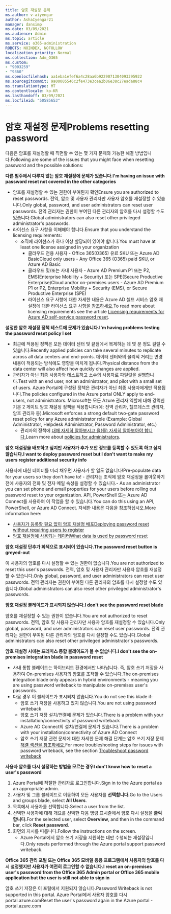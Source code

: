 ```yaml
---
title: 암호 재설정 문제
ms.author: v-aiyengar
author: AshaIyengar21
manager: dansimp
ms.date: 03/09/2021
ms.audience: Admin
ms.topic: article
ms.service: o365-administration
ROBOTS: NOINDEX, NOFOLLOW
localization_priority: Normal
ms.collection: Adm_O365
ms.custom:
- "9003259"
- "9360"
ms.openlocfilehash: aa1eba1efef6a4c28aa6b9229071304093395922
ms.sourcegitcommit: 9a00005546c2fe473e3cea2b06e38c27eada88c4
ms.translationtype: MT
ms.contentlocale: ko-KR
ms.lasthandoff: 03/09/2021
ms.locfileid: "50585653"
---
```

# <a name="problems-resetting-password"></a><span data-ttu-id="586ae-102">암호 재설정 문제</span><span class="sxs-lookup"><span data-stu-id="586ae-102">Problems resetting password</span></span>

<span data-ttu-id="586ae-103">다음은 암호를 재설정할 때 직면할 수 있는 몇 가지 문제와 가능한 해결 방법입니다.</span><span class="sxs-lookup"><span data-stu-id="586ae-103">Following are some of the issues that you might face when resetting password and the possible solutions:</span></span>

<span data-ttu-id="586ae-104">**다른 범주에서 다루지 않는 암호 재설정에 문제가 있습니다.**</span><span class="sxs-lookup"><span data-stu-id="586ae-104">**I'm having an issue with password reset not covered in the other categories**</span></span>

- <span data-ttu-id="586ae-105">암호를 재설정할 수 있는 권한이 부여된지 확인</span><span class="sxs-lookup"><span data-stu-id="586ae-105">Ensure you are authorized to reset passwords.</span></span> <span data-ttu-id="586ae-106">전역, 암호 및 사용자 관리자만 사용자 암호를 재설정할 수 있습니다.</span><span class="sxs-lookup"><span data-stu-id="586ae-106">Only global, password, and user administrators can reset user passwords.</span></span> <span data-ttu-id="586ae-107">전역 관리자는 권한이 부여된 다른 관리자의 암호를 다시 설정할 수도 있습니다.</span><span class="sxs-lookup"><span data-stu-id="586ae-107">Global administrators can also reset other privileged administrator's passwords.</span></span>
- <span data-ttu-id="586ae-108">라이선스 요구 사항을 이해해야 합니다.</span><span class="sxs-lookup"><span data-stu-id="586ae-108">Ensure that you understand the licensing requirements:</span></span>
    - <span data-ttu-id="586ae-109">조직에 라이선스가 하나 이상 할당되어 있어야 합니다.</span><span class="sxs-lookup"><span data-stu-id="586ae-109">You must have at least one license assigned in your organization</span></span>
        - <span data-ttu-id="586ae-110">클라우드 전용 사용자 - Office 365(O365) 유료 SKU 또는 Azure AD Basic</span><span class="sxs-lookup"><span data-stu-id="586ae-110">Cloud only users - Any Office 365 (O365) paid SKU, or Azure AD Basic</span></span>
        - <span data-ttu-id="586ae-111">클라우드 및/또는 사내 사용자 - Azure AD Premium P1 또는 P2, EMS(Enterprise Mobility + Security) 또는 SPE(Secure Productive Enterprise)</span><span class="sxs-lookup"><span data-stu-id="586ae-111">Cloud and/or on-premises users - Azure AD Premium P1 or P2, Enterprise Mobility + Security (EMS), or Secure Productive Enterprise (SPE)</span></span>
        - <span data-ttu-id="586ae-112">라이선스 요구 사항에 대한 자세한 내용은 Azure AD 셀프 서비스 암호 재설정에 대한 라이선스 요구 [사항을 참조하세요.](https://docs.microsoft.com/azure/active-directory/active-directory-passwords-licensing?WT.mc_id=Portal-Microsoft_Azure_Support)</span><span class="sxs-lookup"><span data-stu-id="586ae-112">To read more about licensing requirements see the article [Licensing requirements for Azure AD self-service password reset](https://docs.microsoft.com/azure/active-directory/active-directory-passwords-licensing?WT.mc_id=Portal-Microsoft_Azure_Support).</span></span>

<span data-ttu-id="586ae-113">**설정한 암호 재설정 정책 테스트에 문제가 있습니다.**</span><span class="sxs-lookup"><span data-stu-id="586ae-113">**I'm having problems testing the password reset policy I set**</span></span>

- <span data-ttu-id="586ae-114">최근에 적용된 정책은 모든 데이터 센터 및 끝점에서 복제하는 데 몇 분 정도 걸릴 수 있습니다.</span><span class="sxs-lookup"><span data-stu-id="586ae-114">Recently applied policies can take several minutes to replicate across all data centers and end-points.</span></span> <span data-ttu-id="586ae-115">데이터 센터와의 물리적 거리는 변경 내용이 적용되는 방식에도 영향을 미치게 됩니다.</span><span class="sxs-lookup"><span data-stu-id="586ae-115">Physical distance from the data center will also affect how quickly changes are applied.</span></span>
- <span data-ttu-id="586ae-116">관리자가 아닌 최종 사용자와 테스트하고 소수의 사용자로 파일럿을 실행합니다.</span><span class="sxs-lookup"><span data-stu-id="586ae-116">Test with an end user, not an administrator, and pilot with a small set of users.</span></span> <span data-ttu-id="586ae-117">Azure Portal에 구성된 정책은 관리자가 아닌 최종 사용자에게만 적용됩니다.</span><span class="sxs-lookup"><span data-stu-id="586ae-117">The policies configured in the Azure portal ONLY apply to end-users, not administrators.</span></span> <span data-ttu-id="586ae-118">Microsoft는 모든 Azure 관리자 역할에 대해 강력한 기본 2 게이트 암호 재설정 정책을 적용합니다(예: 전역 관리자, 헬프데스크 관리자, 암호 관리자 등).</span><span class="sxs-lookup"><span data-stu-id="586ae-118">Microsoft enforces a strong default two-gate password reset policy for any Azure administrator role (Example: Global Administrator, Helpdesk Administrator, Password Administrator, etc.)</span></span>
    - <span data-ttu-id="586ae-119">관리자의 정책에 [대해 자세히 알아보시고 을(를) 자세히 알아보아야 합니다.](https://docs.microsoft.com/azure/active-directory/active-directory-passwords-policy?WT.mc_id=Portal-Microsoft_Azure_Support#administrator-password-policy-differences)</span><span class="sxs-lookup"><span data-stu-id="586ae-119">Learn more about [policies for administrators](https://docs.microsoft.com/azure/active-directory/active-directory-passwords-policy?WT.mc_id=Portal-Microsoft_Azure_Support#administrator-password-policy-differences).</span></span>

<span data-ttu-id="586ae-120">**암호 재설정을 배포하고 싶지만 사용자가 추가 보안 정보를 등록할 수 있도록 하고 싶지 않습니다.**</span><span class="sxs-lookup"><span data-stu-id="586ae-120">**I want to deploy password reset but I don't want to make my users register additional security info**</span></span>

<span data-ttu-id="586ae-121">사용자에 대한 데이터를 미리 채우면 사용자가 할 일도 없습니다!</span><span class="sxs-lookup"><span data-stu-id="586ae-121">Pre-populate data for your users so they don't have to!</span></span> <span data-ttu-id="586ae-122">- 관리자는 조직에 암호 재설정을 롤아웃하기 전에 사용자의 전화 및 전자 메일 속성을 설정할 수 있습니다.</span><span class="sxs-lookup"><span data-stu-id="586ae-122">- As an administrator you can set phone and email properties for your users before rolling out password reset to your organization.</span></span> <span data-ttu-id="586ae-123">API, PowerShell 또는 Azure AD Connect를 사용하여 이 작업을 할 수 있습니다.</span><span class="sxs-lookup"><span data-stu-id="586ae-123">You can do this using an API, PowerShell, or Azure AD Connect.</span></span> <span data-ttu-id="586ae-124">자세한 내용은 다음을 참조하십시오.</span><span class="sxs-lookup"><span data-stu-id="586ae-124">More information here:</span></span>
- [<span data-ttu-id="586ae-125">사용자가 등록할 필요 없이 암호 재설정 배포</span><span class="sxs-lookup"><span data-stu-id="586ae-125">Deploying password reset without requiring users to register</span></span>](https://docs.microsoft.com/azure/active-directory/active-directory-passwords-policy?WT.mc_id=Portal-Microsoft_Azure_Support#administrator-password-policy-differences)
- [<span data-ttu-id="586ae-126">암호 재설정에 사용되는 데이터</span><span class="sxs-lookup"><span data-stu-id="586ae-126">What data is used by password reset</span></span>](https://docs.microsoft.com/azure/active-directory/active-directory-passwords-data?WT.mc_id=Portal-Microsoft_Azure_Support)

<span data-ttu-id="586ae-127">**암호 재설정 단추가 회색으로 표시되어 있습니다.**</span><span class="sxs-lookup"><span data-stu-id="586ae-127">**The password reset button is greyed-out**</span></span>

<span data-ttu-id="586ae-128">이 사용자의 암호를 다시 설정할 수 있는 권한이 없습니다.</span><span class="sxs-lookup"><span data-stu-id="586ae-128">You are not authorized to reset this user's passwords.</span></span> <span data-ttu-id="586ae-129">전역, 암호 및 사용자 관리자만 사용자 암호를 재설정할 수 있습니다.</span><span class="sxs-lookup"><span data-stu-id="586ae-129">Only global, password, and user administrators can reset user passwords.</span></span> <span data-ttu-id="586ae-130">전역 관리자는 권한이 부여된 다른 관리자의 암호를 다시 설정할 수도 있습니다.</span><span class="sxs-lookup"><span data-stu-id="586ae-130">Global administrators can also reset other privileged administrator's passwords.</span></span>

<span data-ttu-id="586ae-131">**암호 재설정 블레이드가 표시되지 않습니다.**</span><span class="sxs-lookup"><span data-stu-id="586ae-131">**I don't see the password reset blade**</span></span>

<span data-ttu-id="586ae-132">암호를 재설정할 수 있는 권한이 없습니다.</span><span class="sxs-lookup"><span data-stu-id="586ae-132">You are not authorized to reset passwords.</span></span> <span data-ttu-id="586ae-133">전역, 암호 및 사용자 관리자만 사용자 암호를 재설정할 수 있습니다.</span><span class="sxs-lookup"><span data-stu-id="586ae-133">Only global, password, and user administrators can reset user passwords.</span></span> <span data-ttu-id="586ae-134">전역 관리자는 권한이 부여된 다른 관리자의 암호를 다시 설정할 수도 있습니다.</span><span class="sxs-lookup"><span data-stu-id="586ae-134">Global administrators can also reset other privileged administrator's passwords.</span></span>

<span data-ttu-id="586ae-135">**암호 재설정 시에는 프레미스 통합 블레이드가 볼 수 없습니다.**</span><span class="sxs-lookup"><span data-stu-id="586ae-135">**I don't see the on-premises integration blade in password reset**</span></span>

- <span data-ttu-id="586ae-136">사내 통합 블레이드는 하이브리드 환경에서만 나타납니다. 즉, 암호 쓰기 저장을 사용하여 On-premises 사용자의 암호를 조작할 수 있습니다.</span><span class="sxs-lookup"><span data-stu-id="586ae-136">The on-premises integration blade only appears in hybrid environments - meaning you are using password writeback to manipulate on-premises user's passwords.</span></span>
- <span data-ttu-id="586ae-137">다음 경우 이 블레이드가 표시되지 않습니다.</span><span class="sxs-lookup"><span data-stu-id="586ae-137">You do not see this blade if:</span></span>
    - <span data-ttu-id="586ae-138">암호 쓰기 저장을 사용하고 있지 않습니다.</span><span class="sxs-lookup"><span data-stu-id="586ae-138">You are not using password writeback</span></span>
    - <span data-ttu-id="586ae-139">암호 쓰기 저장 설치/연결에 문제가 있습니다.</span><span class="sxs-lookup"><span data-stu-id="586ae-139">There is a problem with your installation/connectivity of password writeback</span></span>
    - <span data-ttu-id="586ae-140">Azure AD Connect의 설치/연결에 문제가 있습니다.</span><span class="sxs-lookup"><span data-stu-id="586ae-140">There is a problem with your installation/connectivity of Azure AD Connect</span></span>
    - <span data-ttu-id="586ae-141">암호 쓰기 저장 관련 문제에 대한 자세한 문제 해결 단계는 암호 쓰기 저장 문제 [해결 섹션을 참조하세요.](https://docs.microsoft.com/azure/active-directory/active-directory-passwords-data?WT.mc_id=Portal-Microsoft_Azure_Support)</span><span class="sxs-lookup"><span data-stu-id="586ae-141">For more troubleshooting steps for issues with password writeback, see the section [Troubleshoot password writeback](https://docs.microsoft.com/azure/active-directory/active-directory-passwords-data?WT.mc_id=Portal-Microsoft_Azure_Support)</span></span>

<span data-ttu-id="586ae-142">**사용자 암호를 다시 설정하는 방법을 모르는 경우**</span><span class="sxs-lookup"><span data-stu-id="586ae-142">**I don't know how to reset a user's password**</span></span>

1. <span data-ttu-id="586ae-143">Azure Portal에 적절한 관리자로 로그인합니다.</span><span class="sxs-lookup"><span data-stu-id="586ae-143">Sign in to the Azure portal as an appropriate admin.</span></span>
1. <span data-ttu-id="586ae-144">사용자 및 그룹 블레이드로 이동하여 모든 사용자를 **선택합니다.**</span><span class="sxs-lookup"><span data-stu-id="586ae-144">Go to the Users and groups blade, select **All Users**.</span></span>
1. <span data-ttu-id="586ae-145">목록에서 사용자를 선택합니다.</span><span class="sxs-lookup"><span data-stu-id="586ae-145">Select a user from the list.</span></span>
1. <span data-ttu-id="586ae-146">선택한 사용자에 대해 개요를 선택한 다음 명령 표시줄에서 암호 다시 설정을 **클릭합니다.**</span><span class="sxs-lookup"><span data-stu-id="586ae-146">For the selected user, select **Overview**, and then in the command bar, click **Reset password**.</span></span>
1. <span data-ttu-id="586ae-147">화면의 지시를 따릅니다.</span><span class="sxs-lookup"><span data-stu-id="586ae-147">Follow the instructions on the screen.</span></span>
    - <span data-ttu-id="586ae-148">Azure Portal에서 암호 쓰기 저장을 지원하는 데만 수행되는 재설정입니다.</span><span class="sxs-lookup"><span data-stu-id="586ae-148">Only resets performed through the Azure portal support password writeback.</span></span>

<span data-ttu-id="586ae-149">**Office 365 관리 포털 또는 Office 365 모바일 응용 프로그램에서 사용자의 암호를 다시 설정했지만 사용자가 여전히 로그인할 수 없습니다.**</span><span class="sxs-lookup"><span data-stu-id="586ae-149">**I reset an on-premises user's password from the Office 365 Admin portal or Office 365 mobile application but the user is still not able to sign in**</span></span>

<span data-ttu-id="586ae-150">암호 쓰기 저장은 이 포털에서 지원되지 않습니다.</span><span class="sxs-lookup"><span data-stu-id="586ae-150">Password Writeback is not supported in this portal.</span></span> <span data-ttu-id="586ae-151">Azure Portal에서 사용자 암호를 다시 portal.azure.com</span><span class="sxs-lookup"><span data-stu-id="586ae-151">Reset the user's password again in the Azure portal - portal.azure.com</span></span>

